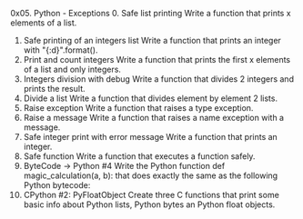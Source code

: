 0x05. Python - Exceptions
0. Safe list printing
Write a function that prints x elements of a list.
1. Safe printing of an integers list
Write a function that prints an integer with "{:d}".format().
2. Print and count integers
Write a function that prints the first x elements of a list and only integers.
3. Integers division with debug
Write a function that divides 2 integers and prints the result.
4. Divide a list
Write a function that divides element by element 2 lists.
5. Raise exception
Write a function that raises a type exception.
6. Raise a message
Write a function that raises a name exception with a message.
7. Safe integer print with error message
Write a function that prints an integer.
8. Safe function
Write a function that executes a function safely.
9. ByteCode -> Python #4
Write the Python function def magic_calculation(a, b): that does exactly the same as the following Python bytecode:
10. CPython #2: PyFloatObject
Create three C functions that print some basic info about Python lists, Python bytes an Python float objects.

